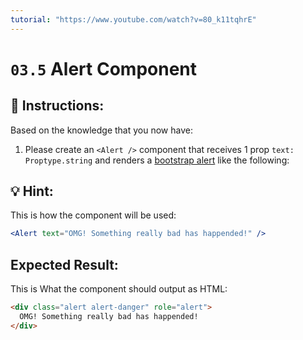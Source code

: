 ```yaml
---
tutorial: "https://www.youtube.com/watch?v=80_k11tqhrE"
---
```


# `03.5` Alert Component

## 📝 Instructions:

Based on the knowledge that you now have:

1. Please create an `<Alert />` component that receives 1 prop `text: Proptype.string` and renders a [bootstrap alert](https://getbootstrap.com/docs/4.0/components/alerts/#examples) like the following:

## 💡 Hint:

This is how the component will be used:

```jsx
<Alert text="OMG! Something really bad has happended!" />
```

## Expected Result:

This is What the component should output as HTML:

```html
<div class="alert alert-danger" role="alert">
  OMG! Something really bad has happended!
</div>
```
